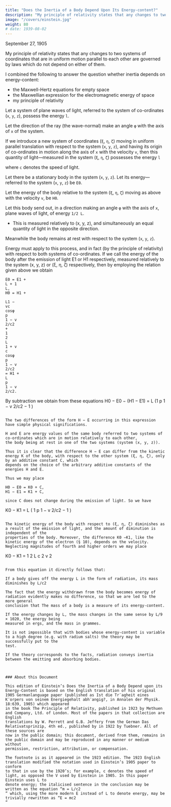 ```yaml
---
title: "Does the Inertia of a Body Depend Upon Its Energy-content?"
description: "My principle of relativity states that any changes to two systems of coordinates that are in uniform motion parallel to each other are governed by laws which do not depend on either of them"
image: "/covers/einstein.jpg"
weight: 80
# date: 1939-08-02
---
```


September 27, 1905 


My principle of relativity states that any changes to two systems of coordinates that are in uniform motion parallel to each other are governed by laws which do not depend on either of them.

<!-- the laws by which the states of physical systems alter are independent of
the alternative, to which of 

, these alterations of state are referred. -->


I combined the following to answer the question whether inertia depends on energy-content:
- the Maxwell-Hertz equations for empty space
- the Maxwellian expression for the electromagnetic energy of space
- my principle of relativity

<!-- The changing states of physical systems are independent of the alternative, to which of two systems of coordinates, in uniform motion of parallel translation relatively to each other, these alterations of state are referred. -->

Let a system of plane waves of light, referred to the system of co-ordinates (`x`, `y`, `z`), possess the energy `l`. 

Let the direction of the ray (the wave-normal) make an angle `φ` with the axis of `x` of the system. 

If we introduce a new system of coordinates (`ξ`, `η`, `ζ`) moving in uniform parallel translation with respect to the system (`x`, `y`, `z`), and having its origin of co-ordinates in motion along the axis of `x` with the velocity `v`, then this quantity of light—measured in the system (`ξ`, `η`, `ζ`) possesses the energy `l`




where `c` denotes the speed of light. 

Let there be a stationary body in the system (`x`, `y`, `z`). Let its energy—referred to the system (`x`, `y`, `z`) be `E0`. 

Let the energy of the body relative to the system (`ξ`, `η`, `ζ`) moving as above with the velocity `v`, be `H0`.

Let this body send out, in a direction making an angle `φ` with the axis of `x`, plane waves of light, of energy `1/2 L`.
- This is measured relatively to (x, y, z), and simultaneously an equal quantity of light in the opposite direction.

Meanwhile the body remains at rest with respect to the system (`x`, `y`, `z`). 

<!-- The principle of ∗The principle of the constancy of the velocity of light is in Maxwell’s equations. -->

Energy must apply to this process, and in fact (by the principle of relativity) with respect to both systems of co-ordinates. If we call the energy of the body
after the emission of light E1 or H1 respectively, measured relatively to the system (x, y, z) or (ξ, η, ζ) respectively, then by employing the relation given
above we obtain

```
E0 = E1 + 
L + 1
L,
H0 = H1 +

L1 −
vc
cosφ
p
1 − v
2/c2
+
1
2
L
1 + v
c
cosφ
p
1 − v
2/c2
= H1 +
L
p
1 − v
2/c2.
```

By subtraction we obtain from these equations H0 − E0 − (H1 − E1) = L (1 p
1 − v
2/c2
− 1
)
```

The two differences of the form H − E occurring in this expression have simple physical significations. 

H and E are energy values of the same body referred to two systems of co-ordinates which are in motion relatively to each other,
the body being at rest in one of the two systems (system (x, y, z)). 

Thus it is clear that the difference H − E can differ from the kinetic energy K of the body, with respect to the other system (ξ, η, ζ), only by an additive constant C, which
depends on the choice of the arbitrary additive constants of the energies H and E. 

Thus we may place

H0 − E0 = K0 + C,
H1 − E1 = K1 + C,

since C does not change during the emission of light. So we have

```
K0 − K1 = L (
1
p
1 − v
2/c2
− 1
)
```

The kinetic energy of the body with respect to (ξ, η, ζ) diminishes as a result of the emission of light, and the amount of diminution is independent of the
properties of the body. Moreover, the difference K0 −K1, like the kinetic energy of the electron (§ 10), depends on the velocity.
Neglecting magnitudes of fourth and higher orders we may place 

```
K0 − K1 =
1
2
L
c
2
v
2
```

From this equation it directly follows that:

If a body gives off the energy L in the form of radiation, its mass diminishes by L/c2

The fact that the energy withdrawn from the body becomes energy of radiation evidently makes no difference, so that we are led to the more general
conclusion that The mass of a body is a measure of its energy-content.

If the energy changes by L, the mass changes in the same sense by L/9 × 1020, the energy being
measured in ergs, and the mass in grammes.

It is not impossible that with bodies whose energy-content is variable to a high degree (e.g. with radium salts) the theory may be successfully put to the
test.

If the theory corresponds to the facts, radiation conveys inertia between the emitting and absorbing bodies.



### About this Document

This edition of Einstein’s Does the Inertia of a Body Depend upon its Energy-Content is based on the English translation of his original 1905 Germanlanguage paper (published as Ist die Tr¨agheit eines K¨orpers von seinem Energiegehalt abh¨angig?, in Annalen der Physik. 18:639, 1905) which appeared
in the book The Principle of Relativity, published in 1923 by Methuen and Company, Ltd. of London. Most of the papers in that collection are English
translations by W. Perrett and G.B. Jeffery from the German Das Relativatsprinzip, 4th ed., published by in 1922 by Tuebner. All of these sources are
now in the public domain; this document, derived from them, remains in the public domain and may be reproduced in any manner or medium without
permission, restriction, attribution, or compensation. 

The footnote is as it appeared in the 1923 edition. The 1923 English translation modified the notation used in Einstein’s 1905 paper to conform
to that in use by the 1920’s; for example, c denotes the speed of light, as opposed the V used by Einstein in 1905. In this paper Einstein uses L to
denote energy; the italicised sentence in the conclusion may be written as the equation “m = L/c2
” which, using the more modern E instead of L to denote energy, may be trivially rewritten as “E = mc2
”
